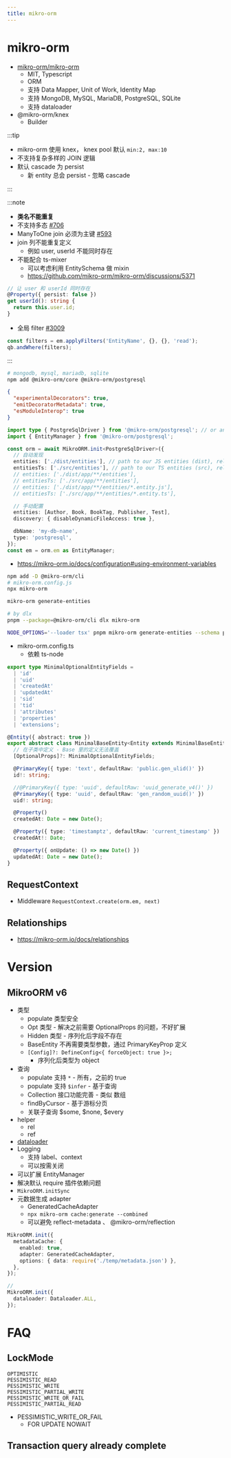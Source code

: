 ```yaml
---
title: mikro-orm
---
```


# mikro-orm

- [mikro-orm/mikro-orm](https://github.com/mikro-orm/mikro-orm)
  - MIT, Typescript
  - ORM
  - 支持 Data Mapper, Unit of Work, Identity Map
  - 支持 MongoDB, MySQL, MariaDB, PostgreSQL, SQLite
  - 支持 dataloader
- @mikro-orm/knex
  - Builder

:::tip

- mikro-orm 使用 knex， knex pool 默认 `min:2, max:10`
- 不支持复杂多样的 JOIN 逻辑
- 默认 cascade 为 persist
  - 新 entity 总会 persist - 忽略 cascade

:::

:::note

- **类名不能重复**
- 不支持多态 [#706](https://github.com/mikro-orm/mikro-orm/issues/706)
- ManyToOne join 必须为主键 [#593](https://github.com/mikro-orm/mikro-orm/issues/593)
- join 列不能重复定义
  - 例如 user, userId 不能同时存在
- 不能配合 ts-mixer
  - 可以考虑利用 EntitySchema 做 mixin
  - https://github.com/mikro-orm/mikro-orm/discussions/5371

```ts
// 让 user 和 userId 同时存在
@Property({ persist: false })
get userId(): string {
  return this.user.id;
}
```

- 全局 filter [#3009](https://github.com/mikro-orm/mikro-orm/issues/3009)

```ts
const filters = em.applyFilters('EntityName', {}, {}, 'read');
qb.andWhere(filters);
```

:::

```bash
# mongodb, mysql, mariadb, sqlite
npm add @mikro-orm/core @mikro-orm/postgresql
```

```json title="tsconfig.json"
{
  "experimentalDecorators": true,
  "emitDecoratorMetadata": true,
  "esModuleInterop": true
}
```

```ts
import type { PostgreSqlDriver } from '@mikro-orm/postgresql'; // or any other driver package
import { EntityManager } from '@mikro-orm/postgresql';

const orm = await MikroORM.init<PostgreSqlDriver>({
  // 自动发现
  entities: ['./dist/entities'], // path to our JS entities (dist), relative to `baseDir`
  entitiesTs: ['./src/entities'], // path to our TS entities (src), relative to `baseDir`
  // entities: ['./dist/app/**/entities'],
  // entitiesTs: ['./src/app/**/entities'],
  // entities: ['./dist/app/**/entities/*.entity.js'],
  // entitiesTs: ['./src/app/**/entities/*.entity.ts'],

  // 手动配置
  entities: [Author, Book, BookTag, Publisher, Test],
  discovery: { disableDynamicFileAccess: true },

  dbName: 'my-db-name',
  type: 'postgresql',
});
const em = orm.em as EntityManager;
```

- https://mikro-orm.io/docs/configuration#using-environment-variables

```bash
npm add -D @mikro-orm/cli
# mikro-orm.config.js
npx mikro-orm

mikro-orm generate-entities

# by dlx
pnpm --package=@mikro-orm/cli dlx mikro-orm

NODE_OPTIONS='--loader tsx' pnpm mikro-orm generate-entities --schema public -p ./src/server/db/entities/ -d
```

- mikro-orm.config.ts
  - 依赖 ts-node

```ts
export type MinimalOptionalEntityFields =
  | 'id'
  | 'uid'
  | 'createdAt'
  | 'updatedAt'
  | 'sid'
  | 'tid'
  | 'attributes'
  | 'properties'
  | 'extensions';

@Entity({ abstract: true })
export abstract class MinimalBaseEntity<Entity extends MinimalBaseEntity<any>> extends BaseEntity<Entity, 'id'> {
  // 在子类中定义 - Base 里的定义无法覆盖
  [OptionalProps]?: MinimalOptionalEntityFields;

  @PrimaryKey({ type: 'text', defaultRaw: 'public.gen_ulid()' })
  id!: string;

  //@PrimaryKey({ type: 'uuid', defaultRaw: 'uuid_generate_v4()' })
  @PrimaryKey({ type: 'uuid', defaultRaw: 'gen_random_uuid()' })
  uid!: string;

  @Property()
  createdAt: Date = new Date();

  @Property({ type: 'timestamptz', defaultRaw: 'current_timestamp' })
  createdAt!: Date;

  @Property({ onUpdate: () => new Date() })
  updatedAt: Date = new Date();
}
```

## RequestContext

- Middleware `RequestContext.create(orm.em, next)`

## Relationships

- https://mikro-orm.io/docs/relationships

# Version

## MikroORM v6

- 类型
  - populate 类型安全
  - Opt 类型 - 解决之前需要 OptionalProps 的问题，不好扩展
  - Hidden 类型 - 序列化后字段不存在
  - BaseEntity 不再需要类型参数，通过 PrimaryKeyProp 定义
  - `[Config]?: DefineConfig<{ forceObject: true }>;`
    - 序列化后类型为 object
- 查询
  - populate 支持 `*` - 所有，之前的 true
  - populate 支持 `$infer` - 基于查询
  - Collection 接口功能完善 - 类似 数组
  - findByCursor - 基于游标分页
  - 关联子查询 $some, $none, $every
- helper
  - rel
  - ref
- [dataloader](https://mikro-orm.io/docs/dataloaders)
- Logging
  - 支持 label、context
  - 可以按需关闭
- 可以扩展 EntityManager
- 解决默认 require 插件依赖问题
- `MikroORM.initSync`
- 元数据生成 adapter
  - GeneratedCacheAdapter
  - `npx mikro-orm cache:generate --combined`
  - 可以避免 reflect-metadata 、 @mikro-orm/reflection

```ts
MikroORM.init({
  metadataCache: {
    enabled: true,
    adapter: GeneratedCacheAdapter,
    options: { data: require('./temp/metadata.json') },
  },
});

//
MikroORM.init({
  dataloader: Dataloader.ALL,
});
```

# FAQ

## LockMode

```
OPTIMISTIC
PESSIMISTIC_READ
PESSIMISTIC_WRITE
PESSIMISTIC_PARTIAL_WRITE
PESSIMISTIC_WRITE_OR_FAIL
PESSIMISTIC_PARTIAL_READ
```

- PESSIMISTIC_WRITE_OR_FAIL
  - FOR UPDATE NOWAIT

## Transaction query already complete
